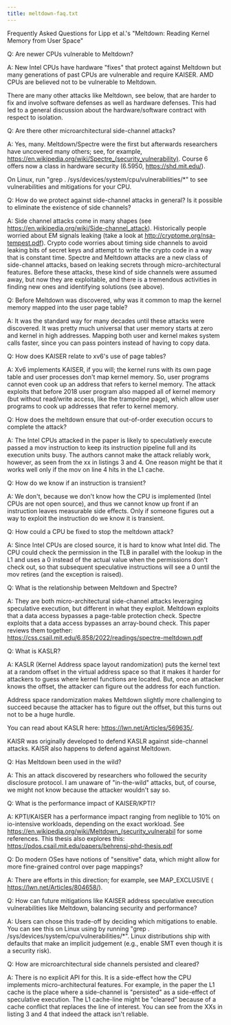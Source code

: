 ```yaml
---
title: meltdown-faq.txt
---
```

 
Frequently Asked Questions for Lipp et al.'s "Meltdown: Reading Kernel
Memory from User Space"

Q: Are newer CPUs vulnerable to Meltdown?

A: New Intel CPUs have hardware "fixes" that protect against Meltdown
but many generations of past CPUs are vulnerable and require KAISER.
AMD CPUs are believed not to be vulnerable to Meltdown.

There are many other attacks like Meltdown, see below, that are harder
to fix and involve software defenses as well as hardware defenses.
This had led to a general discussion about the hardware/software
contract with respect to isolation.

Q: Are there other microarchitectural side-channel attacks?

A: Yes, many. Meltdown/Spectre were the first but afterwards
researchers have uncovered many others; see, for example,
https://en.wikipedia.org/wiki/Spectre_(security_vulnerability).  Course
6 offers now a class in hardware security (6.5950,
https://shd.mit.edu/).

On Linux, run "grep . /sys/devices/system/cpu/vulnerabilities/*" to
see vulnerabilities and mitigations for your CPU.

Q: How do we protect against side-channel attacks in general? Is it
possible to eliminate the existence of side channels?

A: Side channel attacks come in many shapes (see
https://en.wikipedia.org/wiki/Side-channel_attack). Historically
people worried about EM signals leaking (take a look at
http://cryptome.org/nsa-tempest.pdf).  Crypto code worries about
timing side channels to avoid leaking bits of secret keys and attempt
to write the crypto code in a way that is constant time.  Spectre and
Meltdown attacks are a new class of side-channel attacks, based on
leaking secrets through micro-architectural features. Before
these attacks, these kind of side channels were assumed away, but now
they are exploitable, and there is a tremendous activities in finding
new ones and identifying solutions (see above).

Q: Before Meltdown was discovered, why was it common to map the kernel
memory mapped into the user page table?

A: It was the standard way for many decades until these attacks were
discovered.  It was pretty much universal that user memory starts at
zero and kernel in high addresses.  Mapping both user and kernel makes
system calls faster, since you can pass pointers instead of having to
copy data.

Q: How does KAISER relate to xv6's use of page tables?

A: Xv6 implements KAISER, if you will; the kernel runs with its own
page table and user processes don't map kernel memory.  So, user
programs cannot even cook up an address that refers to kernel memory.
The attack exploits that before 2018 user program also mapped all of
kernel memory (but without read/write access, like the trampoline
page), which allow user programs to cook up addresses that refer to
kernel memory.

Q: How does the meltdown ensure that out-of-order execution occurs to
complete the attack?

A: The Intel CPUs attacked in the paper is likely to speculatively
execute passed a mov instruction to keep its instruction pipeline full
and its execution units busy.  The authors cannot make the attack
reliably work, however, as seen from the xx in listings 3 and 4.  One
reason might be that it works well only if the mov on line 4 hits in
the L1 cache.

Q: How do we know if an instruction is transient?

A: We don't, because we don't know how the CPU is implemented (Intel
CPUs are not open source), and thus we cannot know up front if an
instruction leaves measurable side effects.  Only if someone figures
out a way to exploit the instruction do we know it is transient.

Q: How could a CPU be fixed to stop the meltdown attack?

A: Since Intel CPUs are closed source, it is hard to know what Intel
did. The CPU could check the permission in the TLB in parallel with
the lookup in the L1 and uses a 0 instead of the actual value when the
permissions don't check out, so that subsequent speculative
instructions will see a 0 until the mov retires (and the exception is
raised).

Q: What is the relationship between Meltdown and Spectre?

A: They are both micro-architectural side-channel attacks leveraging
speculative execution, but different in what they exploit. Meltdown
exploits that a data access bypasses a page-table protection check.
Spectre exploits that a data access bypasses an array-bound check.
This paper reviews them together:
https://css.csail.mit.edu/6.858/2022/readings/spectre-meltdown.pdf

Q: What is KASLR?

A: KASLR (Kernel Address space layout randomization) puts the kernel
text at a random offset in the virtual address space so that it makes
it harder for attackers to guess where kernel functions are located.
But, once an attacker knows the offset, the attacker can figure out
the address for each function.

Address space randomization makes Meltdown slightly more challenging
to succeed because the attacker has to figure out the offset, but this
turns out not to be a huge hurdle.

You can read about KASLR here:
https://lwn.net/Articles/569635/.

KAISR was originally developed to defend KASLR against side-channel
attacks. KAISR also happens to defend against Meltdown.

Q: Has Meltdown been used in the wild?

A: This an attack discovered by researchers who followed the security
disclosure protocol. I am unaware of "in-the-wild" attacks, but, of
course, we might not know because the attacker wouldn't say so.

Q: What is the performance impact of KAISER/KPTI?

A: KPTI/KAISER has a performance impact ranging from neglible to 10%
on io-intensive workloads, depending on the exact workload.  See
https://en.wikipedia.org/wiki/Meltdown_(security_vulnerabil for some
references.  This thesis also explores this:
https://pdos.csail.mit.edu/papers/behrensj-phd-thesis.pdf

Q: Do modern OSes have notions of "sensitive" data, which might allow
for more fine-grained control over page mappings?

A: There are efforts in this direction; for example, see MAP_EXCLUSIVE
( https://lwn.net/Articles/804658/).

Q: How can future mitigations like KAISER address speculative
execution vulnerabilities like Meltdown, balancing security and
performance?

A: Users can chose this trade-off by deciding which mitigations to
enable.  You can see this on Linux using by running "grep
. /sys/devices/system/cpu/vulnerabilities/*".  Linux distributions
ship with defaults that make an implicit judgement (e.g., enable SMT
even though it is a security risk).

Q: How are microarchitectural side channels persisted and cleared?

A: There is no explicit API for this. It is a side-effect how the CPU
implements micro-architectural features.  For example, in the paper
the L1 cache is the place where a side-channel is "persisted" as a
side-effect of speculative execution.  The L1 cache-line might be
"cleared" because of a cache conflict that replaces the line of
interest.  You can see from the XXs in listing 3 and 4 that indeed the
attack isn't reliable.


